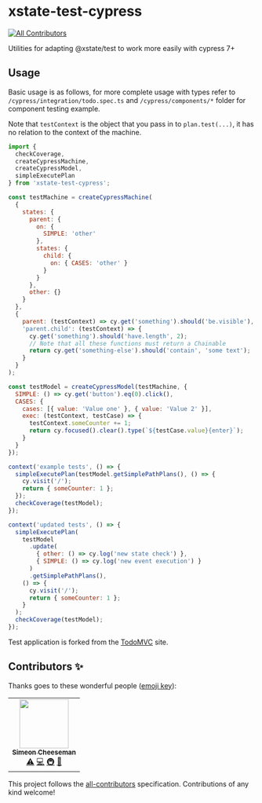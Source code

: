 # xstate-test-cypress

<!-- ALL-CONTRIBUTORS-BADGE:START - Do not remove or modify this section -->

[![All Contributors](https://img.shields.io/badge/all_contributors-1-orange.svg?style=flat-square)](#contributors-)

<!-- ALL-CONTRIBUTORS-BADGE:END -->

Utilities for adapting @xstate/test to work more easily with cypress 7+

## Usage

Basic usage is as follows, for more complete usage with types refer to `/cypress/integration/todo.spec.ts` and `/cypress/components/*` folder for component testing example.

Note that `testContext` is the object that you pass in to `plan.test(...)`, it has no relation to the context of the machine.

```js
import {
  checkCoverage,
  createCypressMachine,
  createCypressModel,
  simpleExecutePlan
} from 'xstate-test-cypress';

const testMachine = createCypressMachine(
  {
    states: {
      parent: {
        on: {
          SIMPLE: 'other'
        },
        states: {
          child: {
            on: { CASES: 'other' }
          }
        }
      },
      other: {}
    }
  },
  {
    parent: (testContext) => cy.get('something').should('be.visible'),
    'parent.child': (testContext) => {
      cy.get('something').should('have.length', 2);
      // Note that all these functions must return a Chainable
      return cy.get('something-else').should('contain', 'some text');
    }
  }
);

const testModel = createCypressModel(testMachine, {
  SIMPLE: () => cy.get('button').eq(0).click(),
  CASES: {
    cases: [{ value: 'Value one' }, { value: 'Value 2' }],
    exec: (testContext, testCase) => {
      testContext.someCounter += 1;
      return cy.focused().clear().type(`${testCase.value}{enter}`);
    }
  }
});

context('example tests', () => {
  simpleExecutePlan(testModel.getSimplePathPlans(), () => {
    cy.visit('/');
    return { someCounter: 1 };
  });
  checkCoverage(testModel);
});

context('updated tests', () => {
  simpleExecutePlan(
    testModel
      .update(
        { other: () => cy.log('new state check') },
        { SIMPLE: () => cy.log('new event execution') }
      )
      .getSimplePathPlans(),
    () => {
      cy.visit('/');
      return { someCounter: 1 };
    }
  );
  checkCoverage(testModel);
});
```

Test application is forked from the [TodoMVC](http://todomvc.com) site.

## Contributors ✨

Thanks goes to these wonderful people ([emoji key](https://allcontributors.org/docs/en/emoji-key)):

<!-- ALL-CONTRIBUTORS-LIST:START - Do not remove or modify this section -->
<!-- prettier-ignore-start -->
<!-- markdownlint-disable -->
<table>
  <tr>
    <td align="center"><a href="https://github.com/SimeonC"><img src="https://avatars.githubusercontent.com/u/1085899?v=4?s=100" width="100px;" alt=""/><br /><sub><b>Simeon Cheeseman</b></sub></a><br /><a href="https://github.com/tablecheck/xstate-test-cypress/commits?author=SimeonC" title="Tests">⚠️</a> <a href="https://github.com/tablecheck/xstate-test-cypress/commits?author=SimeonC" title="Code">💻</a> <a href="#infra-SimeonC" title="Infrastructure (Hosting, Build-Tools, etc)">🚇</a> <a href="https://github.com/tablecheck/xstate-test-cypress/commits?author=SimeonC" title="Documentation">📖</a></td>
  </tr>
</table>

<!-- markdownlint-restore -->
<!-- prettier-ignore-end -->

<!-- ALL-CONTRIBUTORS-LIST:END -->

This project follows the [all-contributors](https://github.com/all-contributors/all-contributors) specification. Contributions of any kind welcome!
